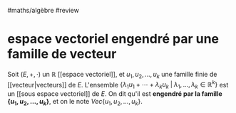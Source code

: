 #maths/algèbre #review 
# espace vectoriel engendré par une famille de vecteur
Soit $(E, +, \cdot)$ un $\mathbb R$ [[espace vectoriel]], et $u_1, u_2, \ldots, u_k$ une famille finie de [[vecteur|vecteurs]] de $E$.
L'ensemble $\left\{ \lambda_1u_1+\cdots+\lambda_ku_k \;|\; \lambda_1, \ldots, \lambda_k \in \mathbb R^k \right\}$
est un [[sous espace vectoriel]] de $E$.
On dit qu'il est **engendré par la famille $\{u_1,u_2,\ldots,u_k\}$**, et on le note $Vec\{u_1,u_2,\ldots,u_k\}$.
